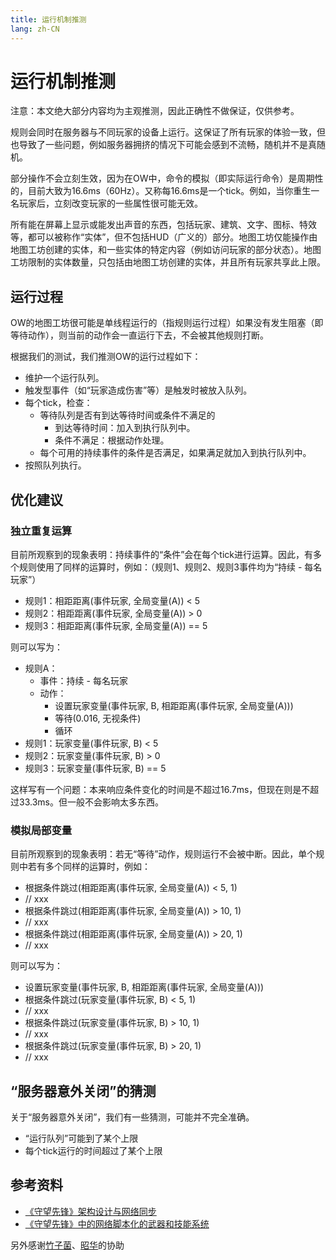 ```yaml
---
title: 运行机制推测
lang: zh-CN
---
```


# 运行机制推测

注意：本文绝大部分内容均为主观推测​，因此正确性不做保证，仅供参考。

规则会同时在服务器与不同玩家的设备上运行。这保证了所有玩家的体验一致，但也导致了一些问题，例如服务器拥挤的情况下可能会感到不流畅，随机并不是真随机。

部分操作不会立刻生效，因为在OW中，命令的模拟（即实际运行命令）是周期性的，目前大致为16.6ms（60Hz）。又称每16.6ms是一个tick。例如，当你重生一名玩家后，立刻改变玩家的一些属性很可能无效。

所有能在屏幕上显示或能发出声音的东西，包括玩家、建筑、文字、图标、特效等，都可以被称作“实体”，但不包括HUD（广义的）部分。地图工坊仅能操作由地图工坊创建的实体，和一些实体的特定内容（例如访问玩家的部分状态）。地图工坊限制的实体数量，只包括由地图工坊创建的实体，并且所有玩家共享此上限。

## 运行过程

OW的地图工坊很可能是单线程运行的（指规则运行过程）如果没有发生阻塞（即等待动作），则当前的动作会一直运行下去，不会被其他规则打断。

根据我们的测试，我们推测OW的运行过程如下：

* 维护一个运行队列。
* 触发型事件（如“玩家造成伤害”等）是触发时被放入队列。
* 每个tick，检查：
	* 等待队列是否有到达等待时间或条件不满足的
		* 到达等待时间：加入到执行队列中。
		* 条件不满足：根据动作处理。
	* 每个可用的持续事件的条件是否满足，如果满足就加入到执行队列中。
* 按照队列执行。

## 优化建议

### 独立重复运算

目前所观察到的现象表明：持续事件的“条件”会在每个tick进行运算。因此，有多个规则使用了同样的运算时，例如：（规则1、规则2、规则3事件均为“持续 - 每名玩家”）

* 规则1：相距距离(事件玩家, 全局变量(A)) < 5
* 规则2：相距距离(事件玩家, 全局变量(A)) > 0
* 规则3：相距距离(事件玩家, 全局变量(A)) == 5

则可以写为：

* 规则A：
	* 事件：持续 - 每名玩家
	* 动作：
		* 设置玩家变量(事件玩家, B, 相距距离(事件玩家, 全局变量(A)))
		* 等待(0.016, 无视条件)
		* 循环
* 规则1：玩家变量(事件玩家, B) < 5
* 规则2：玩家变量(事件玩家, B) > 0
* 规则3：玩家变量(事件玩家, B) == 5

这样写有一个问题：本来响应条件变化的时间是不超过16.7ms，但现在则是不超过33.3ms。但一般不会影响太多东西。

### 模拟局部变量

目前所观察到的现象表明：若无“等待”动作，规则运行不会被中断。因此，单个规则中若有多个同样的运算时，例如：

* 根据条件跳过(相距距离(事件玩家, 全局变量(A)) < 5, 1)
* // xxx
* 根据条件跳过(相距距离(事件玩家, 全局变量(A)) > 10, 1)
* // xxx
* 根据条件跳过(相距距离(事件玩家, 全局变量(A)) > 20, 1)
* // xxx

则可以写为：

* 设置玩家变量(事件玩家, B, 相距距离(事件玩家, 全局变量(A)))
* 根据条件跳过(玩家变量(事件玩家, B) < 5, 1)
* // xxx
* 根据条件跳过(玩家变量(事件玩家, B) > 10, 1)
* // xxx
* 根据条件跳过(玩家变量(事件玩家, B) > 20, 1)
* // xxx

## “服务器意外关闭”的猜测

关于“服务器意外关闭”，我们有一些猜测，可能并不完全准确。

* “运行队列”可能到了某个上限
* 每个tick运行的时间超过了某个上限

## 参考资料

* [《守望先锋》架构设计与网络同步](https://gameinstitute.qq.com/community/detail/114516)
* [《守望先锋》中的网络脚本化的武器和技能系统](https://gameinstitute.qq.com/community/detail/114122)

另外感谢[竹子菌](https://space.bilibili.com/2418570)、[昭华](https://weibo.com/u/6571188444)的协助